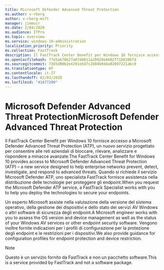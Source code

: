 ```yaml
---
title: Microsoft Defender Advanced Threat Protection
ms.author: v-rberg
author: v-rberg-msft
manager: jimmuir
ms.date: 2/04/2020
ms.audience: ITPro
ms.topic: overview
ms.service: windows-10-administration
localization_priority: Priority
ms.collection: FastTrack
description: Il FastTrack Center Benefit per Windows 10 fornisce accesso a Microsoft Defender Advanced Threat Protection (ATP), un nuovo servizio progettato per consentire alle reti aziendali di bloccare, rilevare, analizzare e rispondere a minacce avanzate.
ms.openlocfilehash: 77e5ab76b27a07d4011a28928e6602f71b020bfd
ms.sourcegitcommit: 7365d80b2e4291e547c2d84b94da02697221abc9
ms.translationtype: HT
ms.contentlocale: it-IT
ms.lasthandoff: 02/03/2020
ms.locfileid: "41677290"
---
```

# <a name="microsoft-defender-advanced-threat-protection"></a><span data-ttu-id="1ac61-103">Microsoft Defender Advanced Threat Protection</span><span class="sxs-lookup"><span data-stu-id="1ac61-103">Microsoft Defender Advanced Threat Protection</span></span>

<span data-ttu-id="1ac61-104">Il FastTrack Center Benefit per Windows 10 fornisce accesso a Microsoft Defender Advanced Threat Protection (ATP), un nuovo servizio progettato per consentire alle reti aziendali di bloccare, rilevare, analizzare e rispondere a minacce avanzate.</span><span class="sxs-lookup"><span data-stu-id="1ac61-104">The FastTrack Center Benefit for Windows 10 provides access to Microsoft Defender Advanced Threat Protection (ATP) – a new service designed to help enterprise networks prevent, detect, investigate, and respond to advanced threats.</span></span> <span data-ttu-id="1ac61-105">Quando si richiede il servizio Microsoft Defender ATP, uno specialista FastTrack fornisce assistenza nella distribuzione delle tecnologie per proteggere gli endpoint.</span><span class="sxs-lookup"><span data-stu-id="1ac61-105">When you request the Microsoft Defender ATP service, a FastTrack Specialist works with you to help you deploy the technologies to secure your endpoints.</span></span>

<span data-ttu-id="1ac61-106">Un esperto Microsoft assiste nella valutazione della versione del sistema operativo, della gestione dei dispositivi e dello stato dei servizi AV Windows o altri software di sicurezza degli endpoint.</span><span class="sxs-lookup"><span data-stu-id="1ac61-106">A Microsoft engineer works with you to assess the OS version and device management as well as the status of your Windows AV services or other endpoint security software.</span></span> <span data-ttu-id="1ac61-107">Vengono inoltre fornite indicazioni per i profili di configurazione per la protezione degli endpoint e le restrizioni per i dispositivi.</span><span class="sxs-lookup"><span data-stu-id="1ac61-107">We also provide guidance for configuration profiles for endpoint protection and device restriction.</span></span>  

> [!NOTE]
> <span data-ttu-id="1ac61-108">Questo è un servizio fornito da FastTrack e non un pacchetto software.</span><span class="sxs-lookup"><span data-stu-id="1ac61-108">This is a service provided by FastTrack and not a software package.</span></span> 